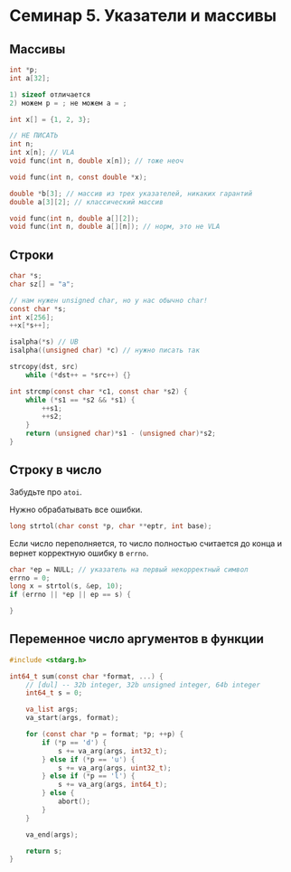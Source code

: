 # Семинар 5. Указатели и массивы

## Массивы

```c
int *p;
int a[32];

1) sizeof отличается
2) можем p = ; не можем a = ;

int x[] = {1, 2, 3};
```

```c
// НЕ ПИСАТЬ
int n;
int x[n]; // VLA
void func(int n, double x[n]); // тоже неоч
```

```c
void func(int n, const double *x);

double *b[3]; // массив из трех указателей, никаких гарантий
double a[3][2]; // классический массив

void func(int n, double a[][2]);
void func(int n, double a[][n]); // норм, это не VLA
```

## Строки

```c
char *s;
char sz[] = "a";

// нам нужен unsigned char, но у нас обычно char!
const char *s;
int x[256];
++x[*s++];

isalpha(*s) // UB
isalpha((unsigned char) *c) // нужно писать так
```

```c
strcopy(dst, src)
    while (*dst++ = *src++) {}

int strcmp(const char *c1, const char *s2) {
    while (*s1 == *s2 && *s1) {
        ++s1;
        ++s2;
    }
    return (unsigned char)*s1 - (unsigned char)*s2;
}
```

## Строку в число

Забудьте про `atoi`.

Нужно обрабатывать все ошибки.

```c
long strtol(char const *p, char **eptr, int base);
```

Если число переполняется, то число полностью считается до конца и вернет корректную ошибку в `errno`.

```c
char *ep = NULL; // указатель на первый некорректный символ
errno = 0;
long x = strtol(s, &ep, 10);
if (errno || *ep || ep == s) {

}
```

## Переменное число аргументов в функции
```c
#include <stdarg.h>

int64_t sum(const char *format, ...) {
    // [dul] -- 32b integer, 32b unsigned integer, 64b integer
    int64_t s = 0;

    va_list args;
    va_start(args, format);

    for (const char *p = format; *p; ++p) {
        if (*p == 'd') {
            s += va_arg(args, int32_t);
        } else if (*p == 'u') {
            s += va_arg(args, uint32_t);
        } else if (*p == 'l') {
            s += va_arg(args, int64_t);
        } else {
            abort();
        }
    }

    va_end(args);

    return s;
}
```